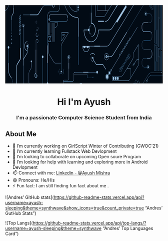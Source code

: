 <img src="Image/Nothing.png" width="1400" height="250">
<h1 align="center"> Hi I'm Ayush </h1>
<h3 align="center"> I'm a passionate Computer Science Student from India </h3>

## About Me
- 🔭 I’m currently working on GirlScript Winter of Contributing (GWOC'21)
- 🌱 I’m currently learning Fullstack Web Devlopment
- 👯 I’m looking to collaborate on upcoming Open soure Program
- 🤔 I’m looking for help with learning and exploring more in Android Devlopment
- 📫 Connect with me: [Linkedin - @Ayush Mishra](https://www.linkedin.com/in/ayush-b-m/)
- 😄 Pronouns: He/His
- ⚡ Fun fact: I am still finding fun fact about me .

![Andres’ GitHub stats](https://github-readme-stats.vercel.app/api?username=ayush-sleeping&theme=synthwave&show_icons=true&count_private=true “Andres’ GutHub Stats”)

![Top Langs](https://github-readme-stats.vercel.app/api/top-langs/?username=ayush-sleeping&theme=synthwave “Andres’ Top Languages Card”)



